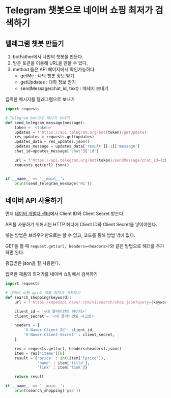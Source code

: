 # Telegram 챗봇으로 네이버 쇼핑 최저가 검색하기



## 텔레그램 챗봇 만들기

1. botFather에서 나만의 챗봇을 만든다.
2. 받은 토큰을 이용해 URL을 만들 수 있다,
3. method 들은 API 페이지에서 확인가능하다.
   - getMe : 나의 챗봇 정보 받기
   - getUpdates : 대화 정보 받기
   - sendMessage(chat_id, text) : 메세지 보내기



입력한 메시지를 텔레그램으로 보내기

```python
import requests

# Telegram bot으로 메시지 보내기
def send_telegram_message(message):
    token = '<token>'
    updates = f'https://api.telegram.org/bot{token}/getUpdates'
    res_updates = requests.get(updates)
    updates_data = res_updates.json()
    updates_message = updates_data['result'][-1]['message']
    chat_id=updates_message['chat']['id']

    url = f'https://api.telegram.org/bot{token}/sendMessage?chat_id={chat_id}&text={message}'
    requests.get(url).json()


if __name__ == '__main__':
    print(send_telegram_message('Hi'))
```





## 네이버 API 사용하기

먼저 [네이버 개발자 센터](https://developers.naver.com/)에서  Client ID와 Client Secret 받는다.

API를 사용하기 위해서는 HTTP 헤더에 Client ID와 Client Secret을 넣어야한다.

넣는 방법은 브라우저만으로는 할 수 없고, 코드를 통해 방법 밖에 없다.

GET을 할 때 `request.get(url, headers=<headers>)`와 같은 방법으로 헤더를 추가하면 된다.

응답받은 json을 잘 사용한다.



입력한 제품의 최저가를 네이버 쇼핑에서 검색하기

```python
import requests

# 네이버 쇼핑 api로 제품 최저가 가져오기
def search_shopping(keyword):
    url = f'https://openapi.naver.com/v1/search/shop.json?query={keyword}'

    client_id = '<내 클라이언트 아이디>'
    client_secret = '<내 클라이언트 시크릿>'

    headers = {
        'X-Naver-Client-Id': client_id,
        'X-Naver-Client-Secret' : client_secret,
    }

    res = requests.get(url, headers=headers).json()
    item = res['items'][0]
    result = {'price' : int(item['lprice']), 
              'name' : item['title'], 
              'link' : item['link']}

    return result

if __name__ == '__main__':
    print(search_shopping('ps5'))
```

